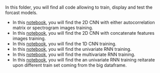 In this folder, you will find all code allowing to train, display and test the forcast models.
* In this [notebook](Copie_de_Cnn_2D.ipynb), you will find the 2D CNN with either autocorrelation matrix or spectrogram images training.
* In this [notebook](Cnn_2D.ipynb), you will find the 2D CNN with concatenate features images training.
* In this [notebook](model_cnn_to_predict.ipynb), you will find the 1D CNN training.
* In this [notebook](RNN_univariate_to_forecast.ipynb), you will find the univariate RNN training.
* In this [notebook](prediction_power_lstm_multi.ipynb), you will find the multivariate RNN training.
* In this [notebook](model_cnn_to_predict.ipynb), you will find the an univariate RNN training reitarate upon different train set coming from the big dataframe.

